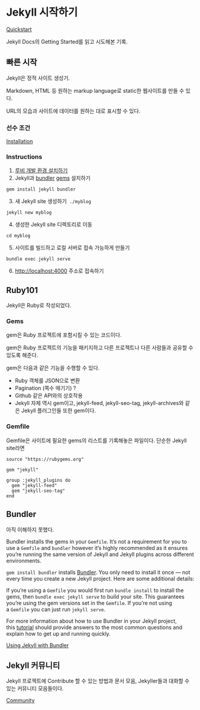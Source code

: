# Jekyll 시작하기

[Quickstart](https://jekyllrb.com/docs/)

Jekyll Docs의 Getting Started를 읽고 시도해본 기록.



## 빠른 시작

Jekyll은 정적 사이트 생성기.

Markdown, HTML 등 원하는 markup language로 static한 웹사이트를 만들 수 있다.

URL의 모습과 사이트에 데이터를 원하는 대로 표시할 수 있다.

### 선수 조건

[Installation](https://jekyllrb.com/docs/installation/#requirements)

### Instructions

1. [루비 개발 환경 설치하기](https://jekyllrb.com/docs/installation/)
2. Jekyll과 [bundler](https://jekyllrb.com/docs/ruby-101/#bundler) [gems](https://jekyllrb.com/docs/ruby-101/#gems) 설치하기

```
gem install jekyll bundler
```

3. 새 Jekyll site 생성하기  `./myblog`

```
jekyll new myblog
```

4. 생성한 Jekyll site 디렉토리로 이동

```
cd myblog
```

5. 사이트를 빌드하고 로컬 서버로 접속 가능하게 만들기

```
bundle exec jekyll serve
```

6. [http://localhost:4000](http://localhost:4000/) 주소로 접속하기



## Ruby101

Jekyll은 Ruby로 작성되었다.

### Gems

gem은 Ruby 프로젝트에 포함시킬 수 있는 코드이다. 

gem은 Ruby 프로젝트의 기능을 패키지하고 다른 프로젝트나 다른 사람들과 공유할 수 있도록 해준다.

gem은 다음과 같은 기능을 수행할 수 있다.

- Ruby 객체를 JSON으로 변환
- Pagination (쪽수 매기기) ?
- Github 같은 API와의 상호작용
- Jekyll 자체 역시 gem이고, jekyll-feed, jekyll-seo-tag, jekyll-archives와 같은 Jekyll 플러그인들 또한 gem이다.

### Gemfile

Gemfile은 사이트에 필요한 gems의 리스트를 기록해놓은 파일이다. 단순한 Jekyll site라면 

    source "https://rubygems.org"
    
    gem "jekyll"
    
    group :jekyll_plugins do
      gem "jekyll-feed"
      gem "jekyll-seo-tag"
    end



## Bundler

아직 이해하지 못했다.

Bundler installs the gems in your `Gemfile`. It’s not a requirement for you to use a `Gemfile` and `bundler` however it’s highly recommended as it ensures you’re running the same version of Jekyll and Jekyll plugins across different environments.

`gem install bundler` installs [Bundler](https://rubygems.org/gems/bundler). You only need to install it once — not every time you create a new Jekyll project. Here are some additional details:

If you’re using a `Gemfile` you would first run `bundle install` to install the gems, then `bundle exec jekyll serve` to build your site. This guarantees you’re using the gem versions set in the `Gemfile`. If you’re not using a `Gemfile` you can just run `jekyll serve`.

For more information about how to use Bundler in your Jekyll project, this [tutorial](https://jekyllrb.com/tutorials/using-jekyll-with-bundler/) should provide answers to the most common questions and explain how to get up and running quickly.

[Using Jekyll with Bundler](https://jekyllrb.com/tutorials/using-jekyll-with-bundler/)



## Jekyll 커뮤니티

Jekyll 프로젝트에 Contribute 할 수 있는 방법과 문서 모음, Jekyller들과 대화할 수 있는 커뮤니티 모음들이다.

[Community](https://jekyllrb.com/docs/community/)
